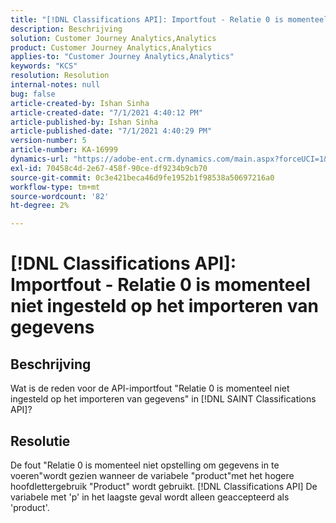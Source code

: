 ```yaml
---
title: "[!DNL Classifications API]: Importfout - Relatie 0 is momenteel niet ingesteld op het importeren van gegevens 1"
description: Beschrijving
solution: Customer Journey Analytics,Analytics
product: Customer Journey Analytics,Analytics
applies-to: "Customer Journey Analytics,Analytics"
keywords: "KCS"
resolution: Resolution
internal-notes: null
bug: false
article-created-by: Ishan Sinha
article-created-date: "7/1/2021 4:40:12 PM"
article-published-by: Ishan Sinha
article-published-date: "7/1/2021 4:40:29 PM"
version-number: 5
article-number: KA-16999
dynamics-url: "https://adobe-ent.crm.dynamics.com/main.aspx?forceUCI=1&pagetype=entityrecord&etn=knowledgearticle&id=7b3215fc-8ada-eb11-bacb-000d3a31f036"
exl-id: 70458c4d-2e67-458f-90ce-df9234b9cb70
source-git-commit: 0c3e421beca46d9fe1952b1f98538a50697216a0
workflow-type: tm+mt
source-wordcount: '82'
ht-degree: 2%

---
```


# [!DNL Classifications API]: Importfout - Relatie 0 is momenteel niet ingesteld op het importeren van gegevens

## Beschrijving


Wat is de reden voor de API-importfout &quot;Relatie 0 is momenteel niet ingesteld op het importeren van gegevens&quot; in [!DNL SAINT Classifications API]?


## Resolutie


De fout &quot;Relatie 0 is momenteel niet opstelling om gegevens in te voeren&quot;wordt gezien wanneer de variabele &quot;product&quot;met het hogere hoofdlettergebruik &quot;Product&quot; wordt gebruikt. [!DNL Classifications API] De variabele met &#39;p&#39; in het laagste geval wordt alleen geaccepteerd als &#39;product&#39;.
